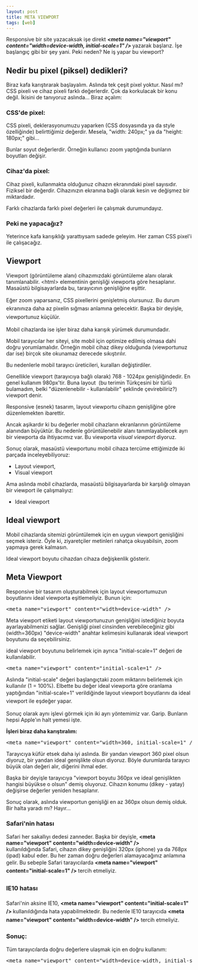 ```yaml
---
layout: post
title: META VIEWPORT
tags: [web]
---
```




<p>Responsive&nbsp;bir site yazacaksak işe direkt&nbsp;<strong><em>&lt;meta name="viewport" content="width=device-width, initial-scale=1" /&gt;</em>&nbsp;</strong>yazarak başlarız. İşe başlangıç gibi bir şey yani. Peki neden? Ne iş yapar bu viewport?</p>
<h2>Nedir bu pixel (piksel) dedikleri?</h2>
<p>Biraz kafa karıştırarak başlayalım. Aslında&nbsp;tek &ccedil;eşit pixel yoktur. Nasıl mı? CSS pixeli ve cihaz pixeli farklı değerlerdir. &Ccedil;ok da korkulacak bir konu değil. İkisini de tanıyoruz aslında... Biraz a&ccedil;alım:</p>
<h3>CSS'de pixel:</h3>
<p>CSS pixeli, deklerasyonumuzu yaparken (CSS dosyasında ya da style &ouml;zelliğinde) belirttiğimiz değerdir. Mesela, "width: 240px;" ya da "height: 180px;" gibi...</p>
<p>Bunlar soyut değerlerdir. &Ouml;rneğin kullanıcı zoom yaptığında bunların boyutları&nbsp;değişir.</p>
<h3>Cihaz'da pixel:</h3>
<p>Cihaz pixeli, kullanmakta olduğunuz cihazın ekranındaki pixel sayısıdır. Fiziksel bir değerdir. Cihazınızın ekranına bağlı olarak kesin ve değişmez bir miktardadır.</p>
<p>Farklı cihazlarda farklı pixel değerleri ile &ccedil;alışmak durumundayız.</p>
<h3>Peki ne yapacağız?</h3>
<p>Yeterince kafa karışıklığı yarattıysam sadede geleyim. Her zaman CSS pixel'i ile &ccedil;alışacağız.</p>
<h2>Viewport</h2>
<p>Viewport (g&ouml;r&uuml;nt&uuml;leme alanı) cihazımızdaki g&ouml;r&uuml;nt&uuml;leme alanı olarak tanımlanabilir. &lt;html&gt; elementinin genişliği viewporta g&ouml;re hesaplanır. Masa&uuml;st&uuml; bilgisayarlarda bu, tarayıcının genişliğine eşittir.</p>
<p><span style="line-height: 1.6;">Eğer zoom yaparsanız, CSS pixellerini genişletmiş olursunuz. Bu durum ekranınıza daha az pixelin sığması anlamına gelecektir. Başka bir deyişle, viewportunuz k&uuml;&ccedil;&uuml;l&uuml;r.</span></p>
<p>Mobil cihazlarda ise işler biraz daha karışık y&uuml;r&uuml;mek durumundadır.</p>
<p>Mobil tarayıcılar her siteyi, site mobil i&ccedil;in optimize edilmiş&nbsp;olmasa dahi doğru yorumlamalıdır. &Ouml;rneğin mobil cihaz dikey olduğunda (viewportunuz dar ise)&nbsp;bir&ccedil;ok site okunamaz derecede sıkıştırılır.</p>
<p>Bu nedenlerle mobil tarayıcı &uuml;reticileri, kuralları değiştirdiler.</p>
<p>Genellikle viewport (tarayıcıya bağlı olarak) 768 - 1024px genişliğindedir. En genel kullanım 980px'tir. Buna layout &nbsp;(bu terimin T&uuml;rk&ccedil;esini bir t&uuml;rl&uuml; bulamadım, belki "d&uuml;zenlenebilir - kullanılabilir" şeklinde &ccedil;evirebiliriz?) viewport denir.</p>
<p>Responsive (esnek) tasarım, layout viewportu cihazın genişliğine g&ouml;re d&uuml;zenlemekten ibarettir.</p>
<p>Ancak aşikardır ki bu değerler mobil cihazların ekranlarının g&ouml;r&uuml;nt&uuml;leme alanından b&uuml;y&uuml;kt&uuml;r. Bu nedenle g&ouml;r&uuml;nt&uuml;lenebilir alanı tanımlayabilecek ayrı bir viewporta da ihtiyacımız var. Bu viewporta <em>visual viewport</em> diyoruz.</p>
<p>Sonu&ccedil; olarak, masa&uuml;st&uuml; viewportunu mobil cihaza terc&uuml;me ettiğimizde iki par&ccedil;ada inceleyebiliyoruz:</p>
<ul>
<li>Layout viewport,</li>
<li>Visual viewport</li>
</ul>
<p>Ama aslında mobil cihazlarda, masa&uuml;st&uuml; bilgisayarlarda bir karşılığı olmayan bir viewport ile &ccedil;alışmalıyız:</p>
<ul>
<li>Ideal viewport</li>
</ul>
<h2>Ideal viewport</h2>
<p>Mobil cihazlarda&nbsp;sitemizi g&ouml;r&uuml;nt&uuml;lemek i&ccedil;in en uygun viewport genişliğini se&ccedil;mek isteriz. &Ouml;yle ki, ziyaret&ccedil;iler metinleri rahat&ccedil;a okuyabilsin, zoom yapmaya gerek kalmasın.</p>
<p>Ideal viewport boyutu cihazdan cihaza değişkenlik g&ouml;sterir.</p>
<h2>Meta Viewport</h2>
<p>Responsive bir tasarım oluşturabilmek i&ccedil;in layout viewportumuzun boyutlarını ideal viewporta eşitlemeliyiz. Bunun i&ccedil;in:</p>
<pre class="brush: xml">&lt;meta name="viewport" content="width=device-width" /&gt;</pre>
<p>Meta viewport etiketi layout viewportunuzun genişliğini istediğiniz boyuta ayarlayabilmenizi sağlar. Genişliği pixel cinsinden verebileceğiniz gibi (width=360px) "device-width" anahtar kelimesini kullanarak ideal viewport boyutunu da se&ccedil;ebilirsiniz.</p>
<p>ideal viewport boyutunu belirlemek i&ccedil;in&nbsp;ayrıca "initial-scale=1" değeri de kullanılabilir.</p>
<pre class="brush: xml">&lt;meta name="viewport" content="initial-scale=1" /&gt;</pre>
<p>Aslında "initial-scale" değeri başlangı&ccedil;taki zoom miktarını belirlemek i&ccedil;in kullanılır (1 = 100%).&nbsp;Elbette bu değer ideal viewporta g&ouml;re oranlama yaptığından&nbsp;<span style="line-height: 1.6;">"initial</span><span style="line-height: 1.6;">-</span><span style="line-height: 1.6;">scale=1" verildiğinde layout viewport boyutlarını da ideal viewport ile eşdeğer yapar.</span></p>
<p>Sonu&ccedil; olarak aynı işlevi g&ouml;rmek i&ccedil;in iki ayrı y&ouml;ntemimiz var. Garip. Bunların hepsi Apple'ın halt yemesi&nbsp;işte.</p>
<p><strong>İşleri biraz daha karıştıralım:</strong></p>
<pre class="brush: xml">&lt;meta name="viewport" content="width=360, initial-scale=1" /&gt;</pre>
<p>Tarayıcıya k&uuml;f&uuml;r etsek daha iyi aslında. Bir yandan viewport 360 pixel olsun diyoruz, bir yandan ideal genişlikte olsun diyoruz. B&ouml;yle durumlarda tarayıcı b&uuml;y&uuml;k olan&nbsp;değeri&nbsp;alır, diğerini ihmal eder.</p>
<p>Başka bir deyişle tarayıcıya "viewport boyutu 360px ve ideal genişlikten hangisi b&uuml;y&uuml;kse o olsun" demiş oluyoruz. Cihazın konumu (dikey - yatay) değişirse değerler yeniden hesaplanır.</p>
<p>Sonu&ccedil; olarak, aslında viewportun genişliği en az 360px olsun demiş olduk. Bir halta&nbsp;yaradı mı? Hayır...</p>
<h3>Safari'nin hatası</h3>
<p>Safari her sakallıyı dedesi zanneder. Başka bir deyişle,<strong>&nbsp;&lt;meta name="viewport" content="width=device-width" /&gt;</strong> kullanıldığında&nbsp;Safari, cihazın dikey genişliğini 320px (iphone)&nbsp;ya da&nbsp;768px (ipad) kabul eder. Bu her zaman doğru değerleri alamayacağınız anlamına gelir. Bu sebeple Safari tarayıcılarda&nbsp;<strong><span style="line-height: 1.6;">&lt;meta name="viewport" content="initial-scale=1" /&gt;&nbsp;</span></strong><span style="line-height: 1.6;">tercih etmeliyiz.</span></p>
<h3><span style="line-height: 1.6;">IE10 hatası</span></h3>
<p><span style="line-height: 1.6;">Safari'nin aksine IE10,&nbsp;</span><strong style="line-height: 1.6;"><span style="line-height: 1.6;">&lt;meta name="viewport" content="initial-scale=1" /&gt;&nbsp;</span></strong><span style="line-height: 1.6;">kullanıldığında hata yapabilmektedir. Bu nedenle IE10 tarayıcıda&nbsp;</span><strong style="line-height: 1.6;">&lt;meta name="viewport" content="width=device-width" /&gt;</strong> tercih etmeliyiz.</p>
<h3>Sonu&ccedil;:</h3>
<p>T&uuml;m tarayıcılarda doğru değerlere ulaşmak i&ccedil;in en doğru kullanım:</p>
<pre class="brush: xml">&lt;meta name="viewport" content="width=device-width, initial-scale=1" /&gt;</pre>
<p>&nbsp;</p>
<p>&nbsp;</p>
